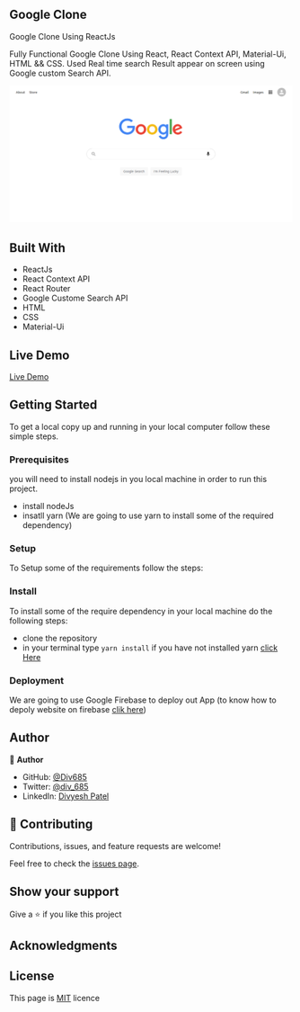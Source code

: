 ## Google Clone

Google Clone Using ReactJs

Fully Functional Google Clone Using React, React Context API, Material-Ui, HTML && CSS. Used Real time search Result appear on screen using Google custom Search API.

![Screenshot](./screencapture.png)

## Built With

- ReactJs
- React Context API
- React Router
- Google Custome Search API
- HTML
- CSS
- Material-Ui

## Live Demo

[Live Demo](https://clone-c88ef.web.app/)

## Getting Started

To get a local copy up and running in your local computer follow these simple steps.

### **Prerequisites**
you will need to install nodejs in you local machine in order to run this project.

- install nodeJs
- insatll yarn (We are going to use yarn to install some of the required dependency)

### **Setup**

To Setup some of the requirements follow the steps:

### **Install**
To install some of the require dependency in your local machine do the following steps:

- clone the repository
- in your terminal type `yarn install` if you have not installed yarn [click Here](https://classic.yarnpkg.com/en/docs/getting-started)


### **Deployment**
We are going to use Google Firebase to deploy out App (to know how to depoly website on firebase [clik here](https://firebase.google.com/docs/hosting))

## Author

:bust_in_silhouette: **Author**

- GitHub: [@Div685](https://github.com/Div685)
- Twitter: [@div_685](https://twitter.com/div_685)
- LinkedIn: [Divyesh Patel](https://www.linkedin.com/in/divyesh-daxa-patel/)

## :handshake: Contributing

Contributions, issues, and feature requests are welcome!

Feel free to check the [issues page](https://github.com/Div685/Google-Clone/issues).

## Show your support

Give a :star: if you like this project

## Acknowledgments

## License

This page is [MIT](https://github.com/Div685) licence
